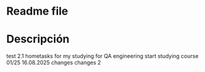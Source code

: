 # Readme file

# Descripción 

test 2.1
hometasks for my studying for QA engineering 
start studying course 01/25
16.08.2025
changes 
changes 2